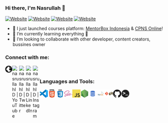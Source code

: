 ### Hi there, I'm Nasrullah 👋 

[![Website](https://img.shields.io/website?label=nasrullah.id&style=for-the-badge&url=https%3A%2F%2Fnasrullah.id)](https://nasrullah.id)
[![Website](https://img.shields.io/website?label=cpnsonline.id&style=for-the-badge&url=https%3A%2F%2Fcpnsonline.id)](https://cpnsonline.id)
[![Website](https://img.shields.io/website?label=mentorbox.id&style=for-the-badge&url=https%3A%2F%2Fmentorbox.id)](https://mentorbox.id)
[![Website](https://img.shields.io/website?label=adhigama.education&style=for-the-badge&url=https%3A%2F%2Fadhigama.education)](https://adhigama.education)


- 🔭 I just launched courses platform: [MentorBox Indonesia][mbid] & [CPNS Online][coid]!
- 🌱 I’m currently learning everything 🤣
- 👯 I’m looking to collaborate with other developer, content creators, bussines owner

### Connect with me:

[<img align="left" alt="nasrullah.id" width="22px" src="https://raw.githubusercontent.com/iconic/open-iconic/master/svg/globe.svg" />][website]
[<img align="left" alt="nasrullahID | YouTube" width="22px" src="https://cdn.jsdelivr.net/npm/simple-icons@v3/icons/youtube.svg" />][youtube]
[<img align="left" alt="nasrullahID | Twitter" width="22px" src="https://cdn.jsdelivr.net/npm/simple-icons@v3/icons/twitter.svg" />][twitter]
[<img align="left" alt="nasrullahID | LinkedIn" width="22px" src="https://cdn.jsdelivr.net/npm/simple-icons@v3/icons/linkedin.svg" />][linkedin]
[<img align="left" alt="nasrullahID | Instagram" width="22px" src="https://cdn.jsdelivr.net/npm/simple-icons@v3/icons/instagram.svg" />][instagram]

<br />

### Languages and Tools:

[<img align="left" alt="Visual Studio Code" width="26px" src="https://raw.githubusercontent.com/github/explore/80688e429a7d4ef2fca1e82350fe8e3517d3494d/topics/visual-studio-code/visual-studio-code.png" />][vscode]
[<img align="left" alt="HTML5" width="26px" src="https://raw.githubusercontent.com/github/explore/80688e429a7d4ef2fca1e82350fe8e3517d3494d/topics/html/html.png" />][html]
[<img align="left" alt="CSS3" width="26px" src="https://raw.githubusercontent.com/github/explore/80688e429a7d4ef2fca1e82350fe8e3517d3494d/topics/css/css.png" />][css]
[<img align="left" alt="Sass" width="26px" src="https://raw.githubusercontent.com/github/explore/80688e429a7d4ef2fca1e82350fe8e3517d3494d/topics/sass/sass.png" />][sass]
[<img align="left" alt="JavaScript" width="26px" src="https://raw.githubusercontent.com/github/explore/80688e429a7d4ef2fca1e82350fe8e3517d3494d/topics/javascript/javascript.png" />][js]
[<img align="left" alt="Node.js" width="26px" src="https://raw.githubusercontent.com/github/explore/80688e429a7d4ef2fca1e82350fe8e3517d3494d/topics/nodejs/nodejs.png" />][nodejs]
[<img align="left" alt="SQL" width="26px" src="https://raw.githubusercontent.com/github/explore/80688e429a7d4ef2fca1e82350fe8e3517d3494d/topics/sql/sql.png" />][sql]
[<img align="left" alt="MySQL" width="26px" src="https://raw.githubusercontent.com/github/explore/80688e429a7d4ef2fca1e82350fe8e3517d3494d/topics/mysql/mysql.png" />][mysql]
[<img align="left" alt="Git" width="26px" src="https://raw.githubusercontent.com/github/explore/80688e429a7d4ef2fca1e82350fe8e3517d3494d/topics/git/git.png" />][git]
[<img align="left" alt="GitHub" width="26px" src="https://raw.githubusercontent.com/github/explore/78df643247d429f6cc873026c0622819ad797942/topics/github/github.png" />][github]
[<img align="left" alt="Terminal" width="26px" src="https://raw.githubusercontent.com/github/explore/80688e429a7d4ef2fca1e82350fe8e3517d3494d/topics/terminal/terminal.png" />][termius]


[website]: https://nasrullah.id
[coid]:https://cpnsonline.id
[mbid]: https://mentorbox.id
[vscode]: https://code.visualstudio.com
[html]: https://www.w3schools.com/html
[css]:https://www.w3schools.com/css
[sass]: https://sass-lang.com
[js]: https://www.w3schools.com/js
[sql]: https://www.w3schools.com/sql
[git]: https://git-scm.com
[mysql]: https://www.mysql.com
[nodejs]: https://nodejs.org
[termius]: https://termius.com
[github]: https://github.com/nasrullahid
[twitter]: https://twitter.com/nasrullahID
[youtube]: https://youtube.com/nasrullahID
[instagram]: https://instagram.com/halo.nasrullah
[linkedin]: https://linkedin.com/in/nazcules
